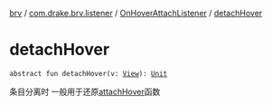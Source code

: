 [brv](../../index.md) / [com.drake.brv.listener](../index.md) / [OnHoverAttachListener](index.md) / [detachHover](./detach-hover.md)

# detachHover

`abstract fun detachHover(v: `[`View`](https://developer.android.com/reference/android/view/View.html)`): `[`Unit`](https://kotlinlang.org/api/latest/jvm/stdlib/kotlin/-unit/index.html)

条目分离时
一般用于还原[attachHover](attach-hover.md)函数

